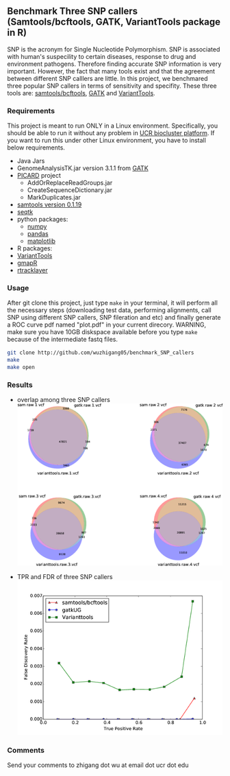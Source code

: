 ## Benchmark Three SNP callers (Samtools/bcftools, GATK, VariantTools package in R) ##

SNP is the acronym for Single Nucleotide Polymorphism. SNP is associated with human's suspecility to
certain diseases, response to drug and environment pathogens. Therefore finding accurate SNP information 
is very important. However, the fact that many tools exist and that the agreement between 
different SNP calllers are little. In this project, we benchmared three popular SNP 
callers in terms of sensitivity and specifity. 
These three tools are: [samtools/bcftools](http://samtools.sourceforge.net/samtools.shtml), 
[GATK](http://bit.ly/1p10oNM)
and [VariantTools](http://www.bioconductor.org/packages/release/bioc/html/VariantTools.html).

### Requirements ###

This project is meant to run ONLY in a Linux environment. Specifically, you should be able to run it without any 
problem in [UCR biocluster platform](http://manuals.bioinformatics.ucr.edu/home/hpc). If you want to run this under other Linux environment, you have to install below requirements. 

* Java Jars
 * GenomeAnalysisTK.jar version 3.1.1 from [GATK](http://bit.ly/1p10oNM)
 * [PICARD](http://picard.sourceforge.net/) project 
    * AddOrReplaceReadGroups.jar  
    * CreateSequenceDictionary.jar
    * MarkDuplicates.jar
* [samtools version 0.1.19](http://sourceforge.net/projects/samtools/)
* [seqtk](https://github.com/lh3/seqtk)
* python packages:
  * [numpy](http://www.numpy.org/)
  * [pandas](http://pandas.pydata.org/)
  * [matplotlib](http://matplotlib.org/)
* R packages:
 * [VariantTools](http://www.bioconductor.org/packages/release/bioc/html/VariantTools.html)
 * [gmapR](http://www.bioconductor.org/packages/2.12/bioc/html/gmapR.html)
 * [rtracklayer](http://www.bioconductor.org/packages/release/bioc/html/rtracklayer.html)

### Usage ###
After git clone this project, just type `make` in your terminal, it will perform all the necessary 
steps (downloading test data, performing alignments, call SNP using different SNP callers, SNP 
fileration and etc) and finally generate a ROC curve pdf named "plot.pdf" in your current direcory.
WARNING, make sure you have 10GB diskspace available before you type ``make`` because of the intermediate fastq files.
```bash
git clone http://github.com/wuzhigang05/benchmark_SNP_callers 
make
make open
```
### Results ###
* overlap among three SNP callers
![alt tag](https://raw.githubusercontent.com/wuzhigang05/benchmark_SNP_callers/master/venn_trimmed.png)

* TPR and FDR of three SNP callers
![alt tag](https://raw.githubusercontent.com/wuzhigang05/benchmark_SNP_callers/master/plot.png)

### Comments ###
Send your comments to zhigang dot wu at email dot ucr dot edu


